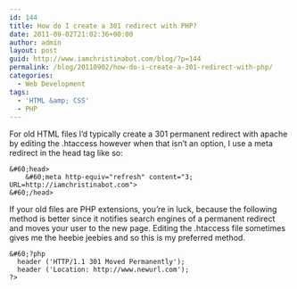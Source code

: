 ```yaml
---
id: 144
title: How do I create a 301 redirect with PHP?
date: 2011-09-02T21:02:36+00:00
author: admin
layout: post
guid: http://www.iamchristinabot.com/blog/?p=144
permalink: /blog/20110902/how-do-i-create-a-301-redirect-with-php/
categories:
  - Web Development
tags:
  - 'HTML &amp; CSS'
  - PHP
---
```

For old HTML files I&#8217;d typically create a 301 permanent redirect with apache by editing the .htaccess however when that isn&#8217;t an option, I use a meta redirect in the head tag like so:


    &#60;head>
        &#60;meta http-equiv="refresh" content="3; URL=http://iamchristinabot.com">
    &#60;/head>



If your old files are PHP extensions, you&#8217;re in luck, because the following method is better since it notifies search engines of a permanent redirect and moves your user to the new page. Editing the .htaccess file sometimes gives me the heebie jeebies and so this is my preferred method.


    &#60;?php
      header ('HTTP/1.1 301 Moved Permanently');
      header ('Location: http://www.newurl.com');
    ?>
